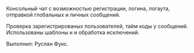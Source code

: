 Консольный чат с возможностью регистрации, логина, логаута, отправкой глобальных и личных сообщений.

Проверка зарегистрированых пользователей, тайм коды у сообщений. Использованы шаблоны и и обработка исключений.

Выполнил: Руслан Фукс.
